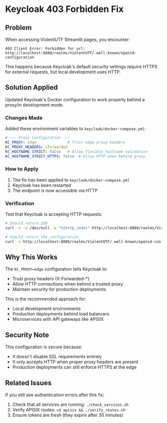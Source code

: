 # Keycloak 403 Forbidden Fix

## Problem

When accessing ViolentUTF Streamlit pages, you encounter:
```
403 Client Error: Forbidden for url: http://localhost:8080/realms/ViolentUTF/.well-known/openid-configuration
```

This happens because Keycloak's default security settings require HTTPS for external requests, but local development uses HTTP.

## Solution Applied

Updated Keycloak's Docker configuration to work properly behind a proxy/in development mode.

### Changes Made

Added these environment variables to `keycloak/docker-compose.yml`:

```yaml
# --- Proxy Configuration ---
KC_PROXY: edge              # Trust edge proxy headers
KC_PROXY_HEADERS: xforwarded
KC_HOSTNAME_STRICT: false   # Allow flexible hostname validation
KC_HOSTNAME_STRICT_HTTPS: false  # Allow HTTP when behind proxy
```

### How to Apply

1. The fix has been applied to `keycloak/docker-compose.yml`
2. Keycloak has been restarted
3. The endpoint is now accessible via HTTP

### Verification

Test that Keycloak is accepting HTTP requests:

```bash
# Should return 200
curl -s -o /dev/null -w "%{http_code}" http://localhost:8080/realms/ViolentUTF/.well-known/openid-configuration

# Should return the configuration
curl -s http://localhost:8080/realms/ViolentUTF/.well-known/openid-configuration | jq .
```

## Why This Works

The `KC_PROXY=edge` configuration tells Keycloak to:
- Trust proxy headers (X-Forwarded-*)
- Allow HTTP connections when behind a trusted proxy
- Maintain security for production deployments

This is the recommended approach for:
- Local development environments
- Production deployments behind load balancers
- Microservices with API gateways like APISIX

## Security Note

This configuration is secure because:
- It doesn't disable SSL requirements entirely
- It only accepts HTTP when proper proxy headers are present
- Production deployments can still enforce HTTPS at the edge

## Related Issues

If you still see authentication errors after this fix:
1. Check that all services are running: `./check_services.sh`
2. Verify APISIX routes: `cd apisix && ./verify_routes.sh`
3. Ensure tokens are fresh (they expire after 30 minutes)